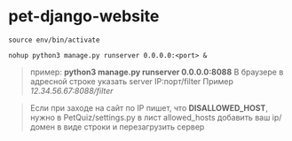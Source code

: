 # pet-django-website

```shell
source env/bin/activate
```
```shell
nohup python3 manage.py runserver 0.0.0.0:<port> &
```

> пример: **python3 manage.py runserver 0.0.0.0:8088**
> В браузере в адресной строке указать server IP:порт/filter
> Пример *12.34.56.67:8088/filter*

> Если при заходе на сайт по IP пишет, что **DISALLOWED_HOST**, нужно в PetQuiz/settings.py в лист allowed_hosts  добавить ваш ip/домен в виде строки и перезагрузить сервер
